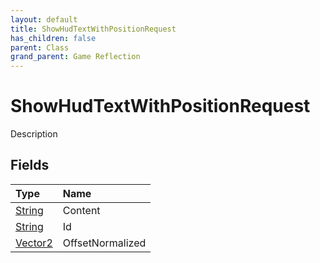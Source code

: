 ```yaml
---
layout: default
title: ShowHudTextWithPositionRequest
has_children: false
parent: Class
grand_parent: Game Reflection
---
```

# ShowHudTextWithPositionRequest
Description 

## Fields

| Type | Name |
|:----------|:--------------|
| [String](/riftbreaker-wiki/docs/game-reflection/components/string/) | Content |
| [String](/riftbreaker-wiki/docs/game-reflection/components/string/) | Id |
| [Vector2](/riftbreaker-wiki/docs/game-reflection/classes/vector2/) | OffsetNormalized |

